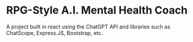 # RPG-Style A.I. Mental Health Coach

A project built in react using the ChatGPT API and libraries such as ChatScope, Express.JS, Bootstrap, etc.
